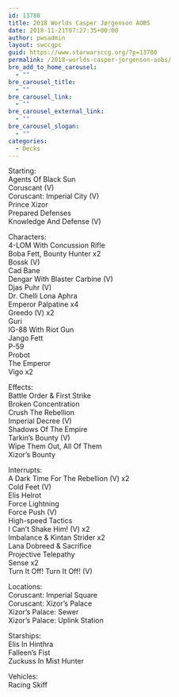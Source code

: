 ```yaml
---
id: 13780
title: 2018 Worlds Casper Jørgenson AOBS
date: 2018-11-21T07:27:35+00:00
author: pwsadmin
layout: swccgpc
guid: https://www.starwarsccg.org/?p=13780
permalink: /2018-worlds-casper-jorgenson-aobs/
bre_add_to_home_carousel:
  - ""
bre_carousel_title:
  - ""
bre_carousel_link:
  - ""
bre_carousel_external_link:
  - ""
bre_carousel_slogan:
  - ""
categories:
  - Decks
---
```

Starting:  
Agents Of Black Sun  
Coruscant (V)  
Coruscant: Imperial City (V)  
Prince Xizor  
Prepared Defenses  
Knowledge And Defense (V)

Characters:  
4-LOM With Concussion Rifle  
Boba Fett, Bounty Hunter x2  
Bossk (V)  
Cad Bane  
Dengar With Blaster Carbine (V)  
Djas Puhr (V)  
Dr. Chelli Lona Aphra  
Emperor Palpatine x4  
Greedo (V) x2  
Guri  
IG-88 With Riot Gun  
Jango Fett  
P-59  
Probot  
The Emperor  
Vigo x2

Effects:  
Battle Order & First Strike  
Broken Concentration  
Crush The Rebellion  
Imperial Decree (V)  
Shadows Of The Empire  
Tarkin&#8217;s Bounty (V)  
Wipe Them Out, All Of Them  
Xizor&#8217;s Bounty

Interrupts:  
A Dark Time For The Rebellion (V) x2  
Cold Feet (V)  
Elis Helrot  
Force Lightning  
Force Push (V)  
High-speed Tactics  
I Can&#8217;t Shake Him! (V) x2  
Imbalance & Kintan Strider x2  
Lana Dobreed & Sacrifice  
Projective Telepathy  
Sense x2  
Turn It Off! Turn It Off! (V)

Locations:  
Coruscant: Imperial Square  
Coruscant: Xizor&#8217;s Palace  
Xizor&#8217;s Palace: Sewer  
Xizor&#8217;s Palace: Uplink Station

Starships:  
Elis In Hinthra  
Falleen&#8217;s Fist  
Zuckuss In Mist Hunter

Vehicles:  
Racing Skiff